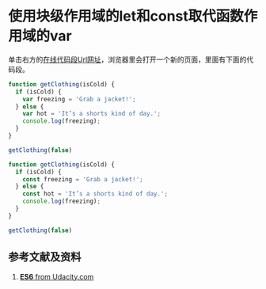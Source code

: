 # 使用块级作用域的let和const取代函数作用域的var

单击右方的[在线代码段Url网址](http://www.pythontutor.com/live.html#code=function%20getClothing%28isCold%29%20%7B%0A%20%20if%20%28isCold%29%20%7B%0A%20%20%20%20var%20freezing%20%3D%20'Grab%20a%20jacket!'%3B%0A%20%20%7D%20else%20%7B%0A%20%20%20%20var%20hot%20%3D%20'It%E2%80%99s%20a%20shorts%20kind%20of%20day.'%3B%0A%20%20%20%20console.log%28freezing%29%3B%0A%20%20%7D%0A%7D%0A%0AgetClothing%28false%29&cumulative=false&curInstr=5&heapPrimitives=nevernest&mode=display&origin=opt-live.js&py=js&rawInputLstJSON=%5B%5D&textReferences=false)，浏览器里会打开一个新的页面，里面有下面的代码段。

```javascript
function getClothing(isCold) {
  if (isCold) {
    var freezing = 'Grab a jacket!';
  } else {
    var hot = 'It’s a shorts kind of day.';
    console.log(freezing);
  }
}

getClothing(false)
```

```javascript
function getClothing(isCold) {
  if (isCold) {
    const freezing = 'Grab a jacket!';
  } else {
    const hot = 'It’s a shorts kind of day.';
    console.log(freezing);
  }
}

getClothing(false)
```

## 参考文献及资料

1. [**ES6** from Udacity.com](https://classroom.udacity.com/courses/ud356)

